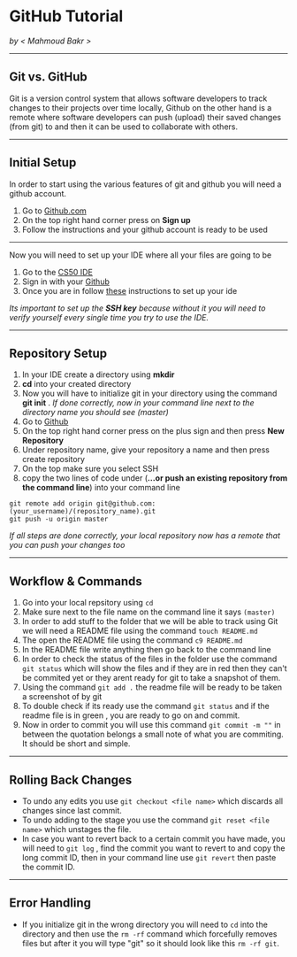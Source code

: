 # GitHub Tutorial

_by < Mahmoud  Bakr >_

---
## Git vs. GitHub
 Git is a version control system that allows software developers to track changes to their projects over time locally, Github on the other hand is a remote where software developers can push (upload) their saved changes (from git) to and then it can be used to collaborate with others. 
![]()


---
## Initial Setup
 In order to start using the various features of git and github you will need a github account.
 1. Go to [Github.com](https://github.com/)
 2. On the top right hand corner press on **Sign up**
 3. Follow the instructions and your github account is ready to be used 
 -------
 Now you will need to set up your IDE where all your files are going to be
1. Go to the [CS50 IDE](https://ide.cs50.io/)
2. Sign in with your [Github](https://github.com/)
3. Once you are in follow [these](https://github.com/hstatsep/ide50) instructions to set up your ide

_Its important to set up the **SSH key** because without it you will need to verify yourself every single time you try to use the IDE._ 


---
## Repository Setup
1. In your IDE create a directory using **mkdir**
2. **cd** into your created directory 
3. Now you will have to initialize git in your directory using the command **git init** .  _If done correctly, now in your command line next to the directory name you should see (master)_
4. Go to [Github](https://github.com/)
5. On the top right hand corner press on the plus sign and then press **New Repository**
6. Under repository name, give your repository a name and then press create repository
7. On the top make sure you select SSH 
8. copy the two lines of code under (**…or push an existing repository from the command line**) into your command line

 ```
 git remote add origin git@github.com:(your_username)/(repository_name).git 
 git push -u origin master 
 ```


_If all steps are done correctly, your local repository now has a remote that you can push your changes too_



---
## Workflow & Commands
 1. Go into your local repsitory using ```cd```
 2. Make sure next to the file name on the command line it says ```(master)``` 
 3. In order to add stuff to the folder that we will be able to track using Git we will need a README file using the command ``` touch README.md ```
 4. The open the README file using the command ```c9 README.md```
 5. In the README file write anything then go back to the command line 
 6. In order to check the status of the files in the folder use the command ```git status``` which will show the files and if they are in red then they can't be commited yet or they arent ready for git to take a snapshot of them.
 7. Using the command ```git add .``` the readme file will be ready to be taken a screenshot of by git
 8. To double check if its ready use the command ```git status``` and if the readme file is in green , you are ready to go on and commit.
 9. Now in order to commit you will use this command ```git commit -m ""``` in between the quotation belongs a small note of what you are commiting. It should be short and simple.
 

---
## Rolling Back Changes
+ To undo any edits you use ```git checkout <file name>``` which discards all changes since last commit. 
+ To undo adding to the stage you use the command ```git reset <file name>``` which unstages the file.
+ In case you want to revert back to a certain commit you have made, you will need to ```git log``` , find the commit you want to revert to and copy the long commit ID, then in your command line use ``` git revert ``` then paste the commit ID.

---
## Error Handling
+ If you initialize git in the wrong directory you will need to ```cd``` into the directory and then use the ```rm -rf``` command which forcefully removes files but after it you will type "git" so it should look like this ```rm -rf git```.